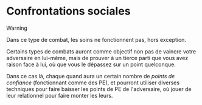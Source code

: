# Confrontations sociales

> [!WARNING]
> Dans ce type de combat, les soins ne fonctionnent pas, hors exception.

Certains types de combats auront comme objectif non pas de vaincre votre adversaire en lui-même, mais de prouver à un tierce parti que vous avez raison face à lui, où que vous le dépassez sur un point quelconque.

Dans ce cas là, chaque quand aura un certain nombre de *points de confiance* (fonctionnant comme des PE), et pourront utiliser diverses techniques pour faire baisser les points de PE de l'adversaire, où jouer de leur relationnel pour faire monter les leurs.
